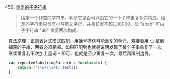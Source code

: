 459. [重复的子字符串](https://leetcode-cn.com/problems/repeated-substring-pattern/submissions/)

> 给定一个非空的字符串，判断它是否可以由它的一个子串重复多次构成。给定的字符串只含有小写英文字母，并且长度不超过10000。如 "abab" 可由子字符串 "ab" 重复两次构成。

算法原理：正则表达式模式匹配，用括号捕获可能重复的单元，紧接着用 `\1` 拿到捕获的子串，两者必须相邻。如果匹配到也就是说明发现了某个子串重复了一次。继续重复若干次加上量词 `+` 即可，也就是至少重复一次。最后再限制边界。

```js
var repeatedSubstringPattern = function(s) {
    return /^(\w+)\1+$/.test(s)
};
```
